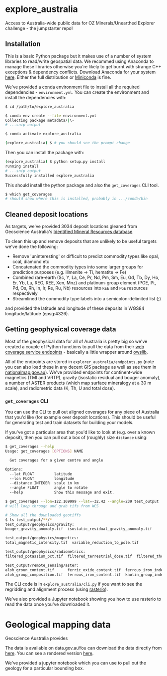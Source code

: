 # explore_australia

Access to Australia-wide public data for OZ Minerals/Unearthed Explorer challenge - the jumpstarter repo!

## Installation

This is a basic Python package but it makes use of a number of system libraries to read/write geospatial data. We recommed using Anaconda to manage these libraries otherwise you're likely to get burnt with strange C++ exceptions & dependency conflicts. Download Anaconda for your system [here](https://www.anaconda.com/distribution/). Either the full distribution or [Miniconda](https://docs.conda.io/en/latest/miniconda.html) is fine.

We've provided a conda environment file to install all the required dependencies - `environment.yml`. You can create the environment and install the dependencies with:

```bash
$ cd /path/to/explore_australia

$ conda env create --file environment.yml
Collecting package metadata/|\-
# ...snip output

$ conda activate explore_australia

(explore_australia) $ # you should see the prompt change
```

Then you can install the package with:

```bash
(explore_australia) $ python setup.py install
running install
# ...snip output
Successfully installed explore_australia
```

This should install the python package and also the `get_coverages` CLI tool.

```bash
$ which get_coverages
# should show where this is installed, probably in .../conda/bin
```

## Cleaned deposit locations

As targets, we've provided 3034 deposit locations gleaned from Geoscience Australia's [Identified Mineral Resources database](http://www.ga.gov.au/scientific-topics/minerals/mineral-resources-and-advice/aimr).

To clean this up and remove deposits that are unlikely to be useful targets we've done the following:
- Remove 'uninteresting' or difficult to predict commodity types like opal, coal, diamond etc
- Concatenated the commodity types into some larger groups for prediction purposes (e.g. illmenite -> Ti, hematite -> Fe)
- Combined rare-earth (Sc, Y, La, Ce, Pr, Nd, Pm, Sm, Eu, Gd, Tb, Dy, Ho, Er, Yb, Lu, REO, REE, Xen, Mnz) and platinum-group element (PGE, Pt, Pd, Os, Rh, In, Ir, Re, Ru, Nb) resources into `REE` and `PGE` resources respectively
- Streamlined the commodity type labels into a semicolon-delimited list (;)

and provided the latitude and longitude of these deposits in WGS84 longitude/latitude (epsg:4326).



## Getting geophysical coverage data

Most of the geophysical data for all of Australia is pretty big so we've created a couple of Python functions to pull the data from their [web coverage service endpoints](http://nci.org.au/services/nci-national-research-data-collection/geosciences/) - basically a little wrapper around [owslib](https://github.com/geopython/OWSLib).

All of the endpoints are stored in `explorer_australia/endpoints.py` (note you can also load these in any decent GIS package as well as see them in [nationalmap.gov.au](https://nationalmap.gov.au)). We've provided endpoints for continent-wide magnetics (TMI and VRTP), gravity (isostatic residual and bouger anomaly), a number of ASTER products (which map surface mineralogy at a 30 m scale), and radiometric data (K, Th, U and total dose).

### `get_coverages` CLI

You can use the CLI to pull out aligned coverages for any piece of Australia that you'd like (for example over deposit locations). This should be useful for generating test and train datasets for building your models.

If you've got a particular area that you'd like to look at (e.g. over a known deposit), then you can pull out a box of (roughly) size `distance` using:

```bash
$ get_coverages --help
Usage: get_coverages [OPTIONS] NAME

  Get coverages for a given centre and angle

Options:
  --lat FLOAT         latitude
  --lon FLOAT         longitude
  --distance INTEGER  scale in km
  --angle FLOAT       angle to rotate
  --help              Show this message and exit.

$ get_coverages --lon=122.169999 --lat=-32.42 --angle=239 test_output
# will loop through and grab tifs from WCS

# Show all the downloaded geotiffs
$ ls test_output/**/*
test_output/geophysics/gravity:
bouger_gravity_anomaly.tif  isostatic_residual_gravity_anomaly.tif

test_output/geophysics/magnetics:
total_magnetic_intensity.tif  variable_reduction_to_pole.tif

test_output/geophysics/radiometrics:
filtered_potassium_pct.tif  filtered_terrestrial_dose.tif  filtered_thorium_ppm.tif  filtered_uranium_ppm.tif

test_output/remote_sensing/aster:
aloh_groun_content.tif      ferric_oxide_content.tif  ferrous_iron_index.tif  mgoh_group_content.tif  thermal_infrared_gypsum_index.tif  tir_quartz_index.tif
aloh_group_composition.tif  ferrous_iron_content.tif  kaolin_group_index.tif  opaque_index.tif        thermal_infrared_silica_index.tif
```

The CLI code is in `explore_australia/cli.py` if you want to see the regridding and alignment process (using [rasterio](https://github.com/mapbox/rasterio)).

We've also provided a Jupyter notebook showing you how to use rasterio to read the data once you've downloaded it.

# Geological mapping data

Geoscience Australia provides

The data is available on data.gov.auYou can download the data directly from [here](https://d28rz98at9flks.cloudfront.net/74619/74619_1M_shapefiles.zip). You can see a rendered version [here](https://ecat.ga.gov.au/geonetwork/srv/eng/catalog.search#/metadata/73360).

We've provided a jupyter notebook which you can use to pull out the geology for a particular bounding box.

